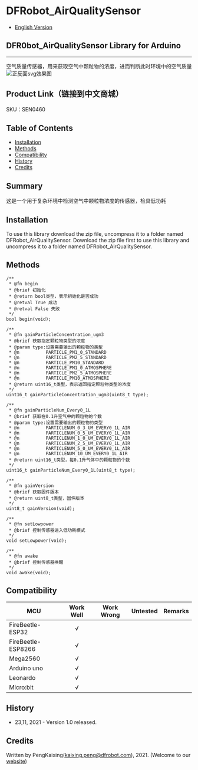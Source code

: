 # DFRobot_AirQualitySensor
- [English Version](./README.md)

## DFR0bot_AirQualitySensor Library for Arduino
---------------------------------------------------------
空气质量传感器，用来获取空气中颗粒物的浓度，进而判断此时环境中的空气质量
![正反面svg效果图](./resources/images/SEN0460svg1.png)

## Product Link（链接到中文商城）
SKU：SEN0460

## Table of Contents

* [Installation](#installation)
* [Methods](#methods)
* [Compatibility](#compatibility)
* [History](#history)
* [Credits](#credits)

## Summary

这是一个用于复杂环境中检测空气中颗粒物浓度的传感器，检具低功耗

## Installation

To use this library download the zip file, uncompress it to a folder named DFRobot_AirQualitySensor.
Download the zip file first to use this library and uncompress it to a folder named DFRobot_AirQualitySensor.

## Methods
    /**
     * @fn begin
     * @brief 初始化
     * @return bool类型，表示初始化是否成功
     * @retval True 成功
     * @retval False 失败
     */
    bool begin(void);

    /**
     * @fn gainParticleConcentration_ugm3
     * @brief 获取指定颗粒物类型的浓度
     * @param type:设置需要输出的颗粒物的类型
     * @n          PARTICLE_PM1_0_STANDARD
     * @n          PARTICLE_PM2_5_STANDARD
     * @n          PARTICLE_PM10_STANDARD
     * @n          PARTICLE_PM1_0_ATMOSPHERE
     * @n          PARTICLE_PM2_5_ATMOSPHERE
     * @n          PARTICLE_PM10_ATMOSPHERE
     * @return uint16_t类型，表示返回指定颗粒物类型的浓度
     */
    uint16_t gainParticleConcentration_ugm3(uint8_t type);

    /**
     * @fn gainParticleNum_Every0_1L
     * @brief 获取在0.1升空气中的颗粒物的个数
     * @param type:设置需要输出的颗粒物的类型
     * @n          PARTICLENUM_0_3_UM_EVERY0_1L_AIR
     * @n          PARTICLENUM_0_5_UM_EVERY0_1L_AIR
     * @n          PARTICLENUM_1_0_UM_EVERY0_1L_AIR
     * @n          PARTICLENUM_2_5_UM_EVERY0_1L_AIR
     * @n          PARTICLENUM_5_0_UM_EVERY0_1L_AIR
     * @n          PARTICLENUM_10_UM_EVERY0_1L_AIR
     * @return uint16_t类型，每0.1升气体中的颗粒物的个数
     */
    uint16_t gainParticleNum_Every0_1L(uint8_t type);

    /**
     * @fn gainVersion
     * @brief 获取固件版本
     * @return uint8_t类型，固件版本
     */
    uint8_t gainVersion(void);

    /**
     * @fn setLowpower
     * @brief 控制传感器进入低功耗模式
     */
    void setLowpower(void);

    /**
     * @fn awake
     * @brief 控制传感器唤醒
     */
    void awake(void);
## Compatibility

MCU                | Work Well | Work Wrong | Untested  | Remarks
------------------ | :----------: | :----------: | :---------: | -----
FireBeetle-ESP32  |      √       |             |            | 
FireBeetle-ESP8266|      √       |              |             | 
Mega2560  |      √       |             |            | 
Arduino uno |       √      |             |            | 
Leonardo  |      √       |              |             | 
Micro:bit  |      √       |              |             | 



## History

- 23,11, 2021 - Version 1.0 released.


## Credits

Written by PengKaixing(kaixing.peng@dfrobot.com), 2021. (Welcome to our [website](https://www.dfrobot.com/))